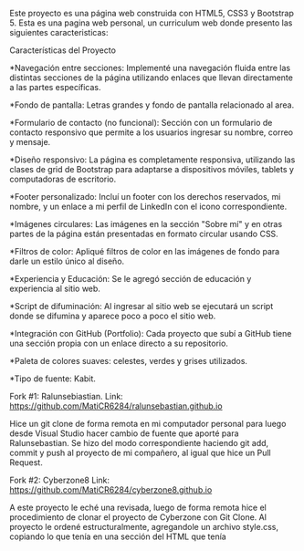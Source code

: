 Este proyecto es una página web construida con HTML5, CSS3 y Bootstrap 5. Esta es una pagina web personal, un curriculum web donde presento las siguientes caracteristicas:

Características del Proyecto

*Navegación entre secciones: Implementé una navegación fluida entre las distintas secciones de la página utilizando enlaces que llevan directamente a las partes específicas.

*Fondo de pantalla: Letras grandes y fondo de pantalla relacionado al area.

*Formulario de contacto (no funcional): Sección con un formulario de contacto responsivo que permite a los usuarios ingresar su nombre, correo y mensaje.

*Diseño responsivo: La página es completamente responsiva, utilizando las clases de grid de Bootstrap para adaptarse a dispositivos móviles, tablets y computadoras de escritorio.

*Footer personalizado: Incluí un footer con los derechos reservados, mi nombre, y un enlace a mi perfil de LinkedIn con el icono correspondiente.

*Imágenes circulares: Las imágenes en la sección "Sobre mí" y en otras partes de la página están presentadas en formato circular usando CSS.

*Filtros de color: Apliqué filtros de color en las imágenes de fondo para darle un estilo único al diseño.

*Experiencia y Educación: Se le agregó sección de educación y experiencia al sitio web.

*Script de difuminación: Al ingresar al sitio web se ejecutará un script donde se difumina y aparece poco a poco el sitio web.

*Integración con GitHub (Portfolio): Cada proyecto que subí a GitHub tiene una sección propia con un enlace directo a su repositorio.

*Paleta de colores suaves: celestes, verdes y grises utilizados.

*Tipo de fuente: Kabit.

Fork #1: Ralunsebiastian.
Link: https://github.com/MatiCR6284/ralunsebastian.github.io

Hice un git clone de forma remota en mi computador personal para luego desde Visual Studio hacer cambio de fuente que aporté para Ralunsebastian. Se hizo del modo correspondiente haciendo git add, commit y push al proyecto de mi compañero, al igual que hice un Pull Request.

Fork #2: Cyberzone8
Link: https://github.com/MatiCR6284/cyberzone8.github.io

A este proyecto le eché una revisada, luego de forma remota hice el procedimiento de clonar el proyecto de Cyberzone con Git Clone. Al proyecto le ordené estructuralmente, agregandole un archivo style.css, copiando lo que tenía en una sección del HTML que tenía <style> en el Head y lo traspasé al nuevo archivo CSS para que estuviera más ordenado. Como siempre, hice el git add, luego el commit especificando el cambio y el push y el Pull Request con el cambio que hice al proyecto de Cyberzone, este cambio me lo aceptó el compañero.
